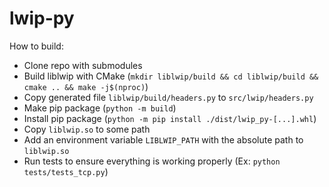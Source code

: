 # lwip-py

How to build:
 - Clone repo with submodules
 - Build liblwip with CMake (`mkdir liblwip/build && cd liblwip/build && cmake .. && make -j$(nproc)`)
 - Copy generated file `liblwip/build/headers.py` to `src/lwip/headers.py`
 - Make pip package (`python -m build`)
 - Install pip package (`python -m pip install ./dist/lwip_py-[...].whl`)
 - Copy `liblwip.so` to some path
 - Add an environment variable `LIBLWIP_PATH` with the absolute path to `liblwip.so`
 - Run tests to ensure everything is working properly (Ex: `python tests/tests_tcp.py`)
